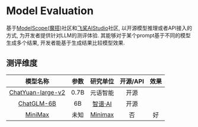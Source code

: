 # Model Evaluation

基于[ModelScope(魔搭)](https://modelscope.cn/studios/AI-ModelScope/Evaluation-Model/summary)社区和[飞桨AIStudio](https://aistudio.baidu.com/aistudio/projectdetail/6145966)社区, 以开源模型推理或者API接入的方式, 为开发者提供针对LLM的测评体验. 其能够对于某个prompt基于不同的模型生成多个结果, 开发者能基于生成结果比较模型效果.

## 测评维度

| 模型名称 | 参数 | 研究单位 | 开源/API | 效果 |
|:----:| :----: | :----: | :----: | :----: |
| [ChatYuan-large-v2](https://github.com/clue-ai/ChatYuan) | 0.7B | 元语智能 | 开源 |  |
| [ChatGLM-6B](https://github.com/THUDM/ChatGLM-6B) | 6B | [智谱·AI](https://maas.aminer.cn/) | 开源 |  |
| [MiniMax](https://api.minimax.chat/) | 未知 | [Minimax](https://api.minimax.chat/) | 否 | 好 |
